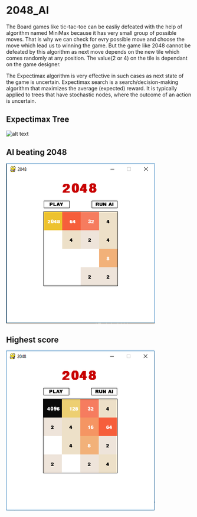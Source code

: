 # 2048_AI
The Board games like tic-tac-toe can be easliy defeated with the help of algorithm named MiniMax because it has very small group of possible moves. That is why we can check for evry possible move and choose the move which lead us to winning the game. But the game like 2048 cannot be defeated by this algorithm as next move depends on the new tile which comes randomly at any position. The value(2 or 4) on the tile is dependant on the game designer.

The Expectimax algorithm is very effective in such cases as next state of the game is uncertain. Expectimax search is a search/decision-making algorithm that maximizes the average (expected) reward. It is typically applied to trees that have stochastic nodes, where the outcome of an action is uncertain.

## Expectimax Tree

![alt text](https://www.researchgate.net/profile/Jakob_Erdmann/publication/237474023/figure/fig1/AS:341504301256706@1458432378360/A-game-tree-with-expectimax-values.png)

## AI beating 2048

![Screenshot](2048_score.PNG)

## Highest score

![Screenshot](high_score.PNG)
